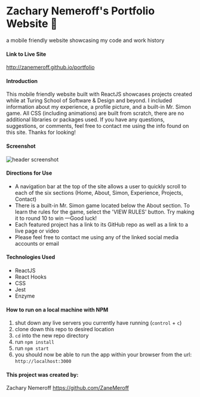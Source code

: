 # Zachary Nemeroff's Portfolio Website 🚀
a mobile friendly website showcasing my code and work history

#### Link to Live Site
http://zanemeroff.github.io/portfolio

#### Introduction
This mobile friendly website built with ReactJS showcases projects created while at Turing School of Software & Design and beyond. I included information about my experience, a profile picture, and a built-in Mr. Simon game. All CSS (including animations) are built from scratch, there are no additional libraries or packages used. If you have any questions, suggestions, or comments, feel free to contact me using the info found on this site. Thanks for looking!

#### Screenshot
![header screenshot](https://user-images.githubusercontent.com/53405028/102726032-94b21500-42d8-11eb-8f14-a4e07ec166ad.png)

#### Directions for Use
- A navigation bar at the top of the site allows a user to quickly scroll to each of the six sections (Home, About, Simon, Experience, Projects, Contact)
- There is a built-in Mr. Simon game located below the About section. To learn the rules for the game, select the 'VIEW RULES' button. Try making it to round 10 to win —Good luck!
- Each featured project has a link to its GitHub repo as well as a link to a live page or video
- Please feel free to contact me using any of the linked social media accounts or email

#### Technologies Used
- ReactJS
- React Hooks
- CSS
- Jest
- Enzyme

#### How to run on a local machine with NPM
1. shut down any live servers you currently have running (`control` + `c`)
2. clone down this repo to desired location
3. `cd` into the new repo directory
4. run `npm install`
5. run `npm start`
6. you should now be able to run the app within your browser from the url: `http://localhost:3000`

#### This project was created by:
Zachary Nemeroff https://github.com/ZaneMeroff
